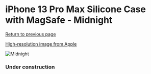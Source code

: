 # iPhone 13 Pro Max Silicone Case with MagSafe - Midnight

[Return to previous page](/iphone_13)

[High-resolution image from Apple](https://store.storeimages.cdn-apple.com/8756/as-images.apple.com/is/MM2U3?wid=4500&hei=4500&fmt=png)

<div style="width: 384px"><img src="/everyphone/MM2U3.png" alt="Midnight"></div>

### Under construction
